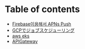 # Table of contents

* [Firebase이용해서 APNs Push](README.md)
* [GCPでジョブスケジューリング](gcpdejobusukejringu.md)
* [aws eks](eks.md)
* [APIGateway](apigateway.md)

